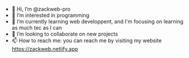 - 👋 Hi, I’m @zackweb-pro
- 👀 I’m interested in programming
- 🌱 I’m currently learning web developpent, and I'm focusing on learning as much tec as I can
- 💞️ I’m looking to collaborate on new projects
- 📫 How to reach me: you can reach me by visiting my website https://zackweb.netlify.app 

<!---
zackweb-pro/zackweb-pro is a ✨ special ✨ repository because its `README.md` (this file) appears on your GitHub profile.
You can click the Preview link to take a look at your changes.
--->
